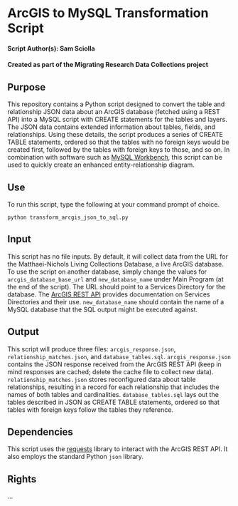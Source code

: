 # ArcGIS to MySQL Transformation Script

#### Script Author(s): Sam Sciolla
#### Created as part of the Migrating Research Data Collections project

## Purpose

This repository contains a Python script designed to convert the table and relationship JSON data about an ArcGIS database (fetched using a REST API) into a MySQL script with CREATE statements for the tables and layers. The JSON data contains extended information about tables, fields, and relationships. Using these details, the script produces a series of CREATE TABLE statements, ordered so that the tables with no foreign keys would be created first, followed by the tables with foreign keys to those, and so on. In combination with software such as [MySQL Workbench](https://www.mysql.com/products/workbench/), this script can be used to quickly create an enhanced entity-relationship diagram.

## Use

To run this script, type the following at your command prompt of choice.

`python transform_arcgis_json_to_sql.py`

## Input

This script has no file inputs. By default, it will collect data from the URL for the Matthaei-Nichols Living Collections Database, a live ArcGIS database. To use the script on another database, simply change the values for `arcgis_database_base_url` and `new_database_name` under Main Program (at the end of the script). The URL should point to a Services Directory for the database. The [ArcGIS REST API](https://developers.arcgis.com/rest/services-reference/using-the-services-directory.htm) provides documentation on Services Directories and their use. `new_database_name` should contain the name of a MySQL database that the SQL output might be executed against.

## Output

This script will produce three files: `arcgis_response.json`, `relationship_matches.json`, and `database_tables.sql`. `arcgis_response.json` contains the JSON response received from the ArcGIS REST API (keep in mind responses are cached; delete the cache file to collect new data). `relationship_matches.json` stores reconfigured data about table relationships, resulting in a record for each relationship that includes the names of both tables and cardinalities. `database_tables.sql` lays out the tables described in JSON as CREATE TABLE statements, ordered so that tables with foreign keys follow the tables they reference.

## Dependencies

This script uses the [requests](https://2.python-requests.org/en/master/) library to interact with the ArcGIS REST API. It also employs the standard Python `json` library.

## Rights

...
